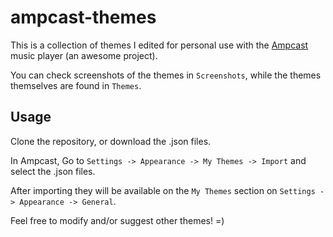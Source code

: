 # ampcast-themes

This is a collection of themes I edited for personal use with the [Ampcast](https://github.com/rekkyrosso/ampcast) music player (an awesome project).

You can check screenshots of the themes in `Screenshots`, while the themes themselves are found in `Themes`.

## Usage
Clone the repository, or download the .json files.

In Ampcast, Go to `Settings -> Appearance -> My Themes -> Import` and select the .json files.

After importing they will be available on the `My Themes` section on `Settings -> Appearance -> General`.

Feel free to modify and/or suggest other themes! =)
